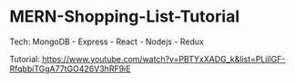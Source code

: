 # MERN-Shopping-List-Tutorial

Tech: MongoDB - Express - React - Nodejs - Redux

Tutorial: https://www.youtube.com/watch?v=PBTYxXADG_k&list=PLillGF-RfqbbiTGgA77tGO426V3hRF9iE
